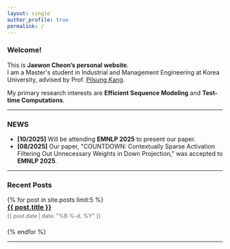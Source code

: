 ```yaml
---
layout: single
author_profile: true
permalink: /
---
```


### Welcome!

This is **Jaewon Cheon’s personal website**.  
I am a Master's student in Industrial and Management Engineering at Korea University, advised by Prof. [Pilsung Kang](https://scholar.google.com/citations?user=I2pcWZIAAAAJ).  

My primary research interests are **Efficient Sequence Modeling** and **Test-time Computations**.  

---
### NEWS

* **[10/2025]** Will be attending **EMNLP 2025** to present our paper.
* **[08/2025]** Our paper, "COUNTDOWN: Contextually Sparse Activation Filtering Out Unnecessary Weights in Down Projection," was accepted to **EMNLP 2025**.

---
### Recent Posts

<ul class="post-list" style="list-style-type: none; padding-left: 0;">
{% for post in site.posts limit:5 %}
  <li style="margin-bottom: 1.5em;">
    <a href="{{ post.url | relative_url }}" style="font-size: 1.1em; font-weight: bold;">{{ post.title }}</a>
    <p style="margin: 0.25em 0 0 0; font-size: 0.9em; color: #666;">
      {{ post.date | date: "%B %-d, %Y" }}
    </p>
  </li>
{% endfor %}
</ul>

---